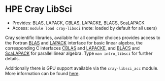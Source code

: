 # HPE Cray LibSci

  - Provides: BLAS, LAPACK, CBLAS, LAPACKE, BLACS, ScaLAPACK
  - Access: `module load cray-libsci` (note: loaded by default for all users)

Cray scientific libraries, available for all compiler choices provides
access to the Fortran [BLAS](http://www.netlib.org/blas/) and
[LAPACK](http://www.netlib.org/lapack/) interface for basic linear
algebra, the corresponding C interfaces
[CBLAS](http://www.netlib.org/blas/#_cblas) and
[LAPACKE](https://www.netlib.org/lapack/lapacke.html), and
[BLACS](https://www.netlib.org/blacs/) and
[ScaLAPACK](http://www.netlib.org/scalapack/) for parallel linear
algebra. Type `man intro_libsci` for further details.

Additionally there is GPU support available via the `cray-libsci_acc` module. More information can be found [here]().
